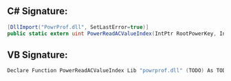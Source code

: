 
## C# Signature:
```cs
[DllImport("PowrProf.dll", SetLastError=true)]
public static extern uint PowerReadACValueIndex(IntPtr RootPowerKey, IntPtr SchemeGuid, IntPtr SubGroupOfPowerSettingGuid, IntPtr PowerSettingGuid, ref UInt32 AcValueIndex);
```

## VB Signature:
```cs
Declare Function PowerReadACValueIndex Lib "powrprof.dll" (TODO) As TODO
```
